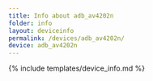 ```yaml
---
title: Info about adb_av4202n
folder: info
layout: deviceinfo
permalink: /devices/adb_av4202n/
device: adb_av4202n
---
```

{% include templates/device_info.md %}
